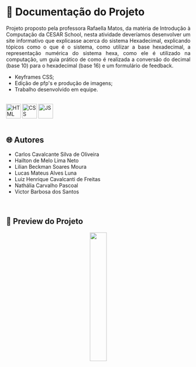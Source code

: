 # 📒 Documentação do Projeto

<p align="justify">
Projeto proposto pela professora Rafaella Matos, da matéria de Introdução à Computação da CESAR School, nesta atividade deveríamos desenvolver um site informativo que explicasse acerca do sistema Hexadecimal, explicando tópicos como o que é o sistema, como utilizar a base hexadecimal, a representação numérica do sistema hexa, como ele é utilizado na computação, um guia prático de como é realizada a conversão do decimal (base 10) para o hexadecimal (base 16) e um formulário de feedback.
</p>

- Keyframes CSS;
- Edição de pfp's e produção de imagens;
- Trabalho desenvolvido em equipe.

<div style="display: inline_block"><br>
  <img align="center" alt="HTML" heigth="30" width="40" src="https://cdn.jsdelivr.net/gh/devicons/devicon@latest/icons/html5/html5-original.svg">
  <img align="center" alt="CSS" heigth="30" width="40" src="https://cdn.jsdelivr.net/gh/devicons/devicon@latest/icons/css3/css3-original.svg">
  <img align="center" alt="JS" heigth="30" width="40" src="https://cdn.jsdelivr.net/gh/devicons/devicon@latest/icons/javascript/javascript-original.svg">
</div>

<br>

## 🌐 Autores

- Carlos Cavalcante Silva de Oliveira
- Hailton de Melo Lima Neto
- Lilian Beckman Soares Moura
- Lucas Mateus Alves Luna
- Luiz Henrique Cavalcanti de Freitas
- Nathália Carvalho Pascoal
- Victor Barbosa dos Santos

<br>

## 🔗 Preview do Projeto

<p width="100%" align="center">
  <a href="https://cesar-hexadecimal-hailtonnetos-projects.vercel.app" target="_blank"><img src="https://img.shields.io/badge/Preview-FF5722?style=for-the-badge&logo=todoist&logoColor=white" width="30%"></a>
</p>
